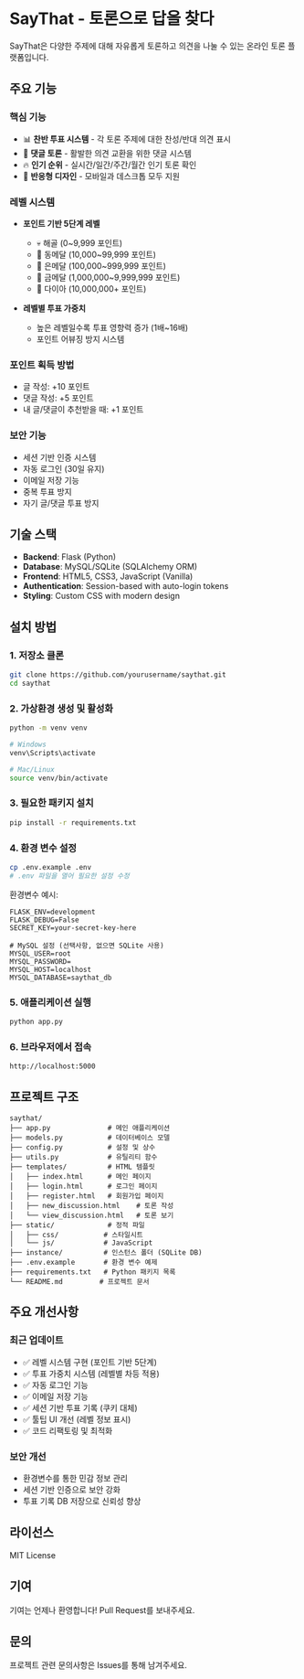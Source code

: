 # SayThat - 토론으로 답을 찾다

SayThat은 다양한 주제에 대해 자유롭게 토론하고 의견을 나눌 수 있는 온라인 토론 플랫폼입니다.

## 주요 기능

### 핵심 기능
- 📊 **찬반 투표 시스템** - 각 토론 주제에 대한 찬성/반대 의견 표시
- 💬 **댓글 토론** - 활발한 의견 교환을 위한 댓글 시스템
- 🔥 **인기 순위** - 실시간/일간/주간/월간 인기 토론 확인
- 📱 **반응형 디자인** - 모바일과 데스크톱 모두 지원

### 레벨 시스템
- **포인트 기반 5단계 레벨**
  - 💀 해골 (0~9,999 포인트)
  - 🥉 동메달 (10,000~99,999 포인트)
  - 🥈 은메달 (100,000~999,999 포인트)
  - 🥇 금메달 (1,000,000~9,999,999 포인트)
  - 💎 다이아 (10,000,000+ 포인트)

- **레벨별 투표 가중치**
  - 높은 레벨일수록 투표 영향력 증가 (1배~16배)
  - 포인트 어뷰징 방지 시스템

### 포인트 획득 방법
- 글 작성: +10 포인트
- 댓글 작성: +5 포인트
- 내 글/댓글이 추천받을 때: +1 포인트

### 보안 기능
- 세션 기반 인증 시스템
- 자동 로그인 (30일 유지)
- 이메일 저장 기능
- 중복 투표 방지
- 자기 글/댓글 투표 방지

## 기술 스택

- **Backend**: Flask (Python)
- **Database**: MySQL/SQLite (SQLAlchemy ORM)
- **Frontend**: HTML5, CSS3, JavaScript (Vanilla)
- **Authentication**: Session-based with auto-login tokens
- **Styling**: Custom CSS with modern design

## 설치 방법

### 1. 저장소 클론
```bash
git clone https://github.com/yourusername/saythat.git
cd saythat
```

### 2. 가상환경 생성 및 활성화
```bash
python -m venv venv

# Windows
venv\Scripts\activate

# Mac/Linux
source venv/bin/activate
```

### 3. 필요한 패키지 설치
```bash
pip install -r requirements.txt
```

### 4. 환경 변수 설정
```bash
cp .env.example .env
# .env 파일을 열어 필요한 설정 수정
```

환경변수 예시:
```
FLASK_ENV=development
FLASK_DEBUG=False
SECRET_KEY=your-secret-key-here

# MySQL 설정 (선택사항, 없으면 SQLite 사용)
MYSQL_USER=root
MYSQL_PASSWORD=
MYSQL_HOST=localhost
MYSQL_DATABASE=saythat_db
```

### 5. 애플리케이션 실행
```bash
python app.py
```

### 6. 브라우저에서 접속
```
http://localhost:5000
```

## 프로젝트 구조

```
saythat/
├── app.py              # 메인 애플리케이션
├── models.py           # 데이터베이스 모델
├── config.py           # 설정 및 상수
├── utils.py            # 유틸리티 함수
├── templates/          # HTML 템플릿
│   ├── index.html      # 메인 페이지
│   ├── login.html      # 로그인 페이지
│   ├── register.html   # 회원가입 페이지
│   ├── new_discussion.html    # 토론 작성
│   └── view_discussion.html   # 토론 보기
├── static/             # 정적 파일
│   ├── css/           # 스타일시트
│   └── js/            # JavaScript
├── instance/          # 인스턴스 폴더 (SQLite DB)
├── .env.example       # 환경 변수 예제
├── requirements.txt   # Python 패키지 목록
└── README.md         # 프로젝트 문서
```

## 주요 개선사항

### 최근 업데이트
- ✅ 레벨 시스템 구현 (포인트 기반 5단계)
- ✅ 투표 가중치 시스템 (레벨별 차등 적용)
- ✅ 자동 로그인 기능
- ✅ 이메일 저장 기능
- ✅ 세션 기반 투표 기록 (쿠키 대체)
- ✅ 툴팁 UI 개선 (레벨 정보 표시)
- ✅ 코드 리팩토링 및 최적화

### 보안 개선
- 환경변수를 통한 민감 정보 관리
- 세션 기반 인증으로 보안 강화
- 투표 기록 DB 저장으로 신뢰성 향상

## 라이선스

MIT License

## 기여

기여는 언제나 환영합니다! Pull Request를 보내주세요.

## 문의

프로젝트 관련 문의사항은 Issues를 통해 남겨주세요.